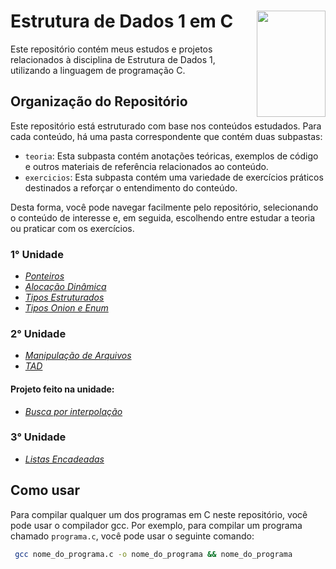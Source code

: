 # Estrutura de Dados 1 em C <img align="right" width="110" height="170" src="https://assecom.ufersa.edu.br/wp-content/uploads/sites/24/2014/09/PNG-bras%C3%A3o-Ufersa.png">

Este repositório contém meus estudos e projetos relacionados à disciplina de Estrutura de Dados 1, utilizando a linguagem de programação C.

## Organização do Repositório

Este repositório está estruturado com base nos conteúdos estudados. Para cada conteúdo, há uma pasta correspondente que contém duas subpastas:

- `teoria`: Esta subpasta contém anotações teóricas, exemplos de código e outros materiais de referência relacionados ao conteúdo.
- `exercicios`: Esta subpasta contém uma variedade de exercícios práticos destinados a reforçar o entendimento do conteúdo.

Desta forma, você pode navegar facilmente pelo repositório, selecionando o conteúdo de interesse e, em seguida, escolhendo entre estudar a teoria ou praticar com os exercícios.

### 1° Unidade

- _[Ponteiros][1]_
- _[Alocação Dinâmica][2]_
- _[Tipos Estruturados][3]_
- _[Tipos Onion e Enum][4]_

### 2° Unidade

- _[Manipulação de Arquivos][5]_
- _[TAD][6]_

#### Projeto feito na unidade:
- _[Busca por interpolação][7]_

### 3° Unidade

- _[Listas Encadeadas][8]_

[1]: https://github.com/gusjjpv/data-structure/tree/main/1%C2%B0%20unidade/ponteiros
[2]: https://github.com/gusjjpv/data-structure/tree/main/1%C2%B0%20unidade/alocacao_dinamica
[3]: https://github.com/gusjjpv/data-structure/tree/main/1%C2%B0%20unidade/struct
[4]: https://github.com/gusjjpv/data-structure/tree/main/1%C2%B0%20unidade/union%20e%20enum
[5]: https://github.com/gusjjpv/data-structure/tree/main/2%C2%B0%20unidade/manipulando_arquivos.c
[6]: https://github.com/gusjjpv/data-structure/tree/main/2%C2%B0%20unidade/TAD
[7]: https://github.com/classroom-ufersa/buscaPorInterpolacaoClientes
[8]: https://github.com/gusjjpv/data-structure/tree/main/3%C2%B0%20unidade/listas%20encadeadas


## Como usar

Para compilar qualquer um dos programas em C neste repositório, você pode usar o compilador gcc. Por exemplo, para compilar um programa chamado `programa.c`, você pode usar o seguinte comando:

```bash
 gcc nome_do_programa.c -o nome_do_programa && nome_do_programa
```
